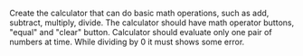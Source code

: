 Create the calculator that can do basic math operations, such as add, subtract, multiply, divide.
The calculator should have math operator buttons, "equal" and "clear" button.
Calculator should evaluate only one pair of numbers at time.
While dividing by 0 it must shows some error. 
